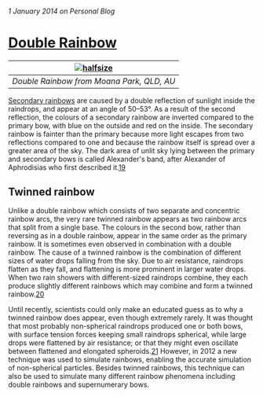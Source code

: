###### 1 January 2014 on Personal Blog

# [Double Rainbow]

|[![halfsize][1]][2]|
|:---:|
| _Double Rainbow from Moana Park, QLD, AU_ |

[Secondary rainbows] are caused by a double reflection of sunlight inside the
raindrops, and appear at an angle of 50–53°. As a result of the second
reflection, the colours of a secondary rainbow are inverted compared to the
primary bow, with blue on the outside and red on the inside. The secondary
rainbow is fainter than the primary because more light escapes from two
reflections compared to one and because the rainbow itself is spread over a
greater area of the sky. The dark area of unlit sky lying between the primary
and secondary bows is called Alexander's band, after Alexander of Aphrodisias
who first described it.[19]

## Twinned rainbow

Unlike a double rainbow which consists of two separate and concentric rainbow
arcs, the very rare twinned rainbow appears as two rainbow arcs that split
from a single base. The colours in the second bow, rather than reversing as
in a double rainbow, appear in the same order as the primary rainbow. It is
sometimes even observed in combination with a double rainbow. The cause of a
twinned rainbow is the combination of different sizes of water drops falling
from the sky. Due to air resistance, raindrops flatten as they fall, and
flattening is more prominent in larger water drops. When two rain showers
with different-sized raindrops combine, they each produce slightly different
rainbows which may combine and form a twinned rainbow.[20]

Until recently, scientists could only make an educated guess as to why a
twinned rainbow does appear, even though extremely rarely. It was thought that
most probably non-spherical raindrops produced one or both bows, with surface
tension forces keeping small raindrops spherical, while large drops were
flattened by air resistance; or that they might even oscillate between
flattened and elongated spheroids.[21] However, in 2012 a new technique was
used to simulate rainbows, enabling the accurate simulation of non-spherical
particles. Besides twinned rainbows, this technique can also be used to
simulate many different rainbow phenomena including double rainbows and
supernumerary bows.

[Double Rainbow]: /1
[Secondary rainbows]: http://en.wikipedia.org/wiki/Double_rainbow#Variations
[1]: http://markconstable.com/lib/img/double_rainbow_halfsize.jpg
[2]: http://markconstable.com/lib/img/double_rainbow.jpg
[19]: http://en.wikipedia.org/wiki/Double_rainbow#cite_note-19
[20]: http://en.wikipedia.org/wiki/Double_rainbow#cite_note-20
[21]: http://en.wikipedia.org/wiki/Double_rainbow#cite_note-21

